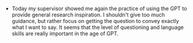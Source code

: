 - Today my supervisor showed me again the practice of using the GPT to provide general research inspiration. I shouldn't give too much guidance, but rather focus on getting the question to convey exactly what I want to say. It seems that the level of questioning and language skills are really important in the age of GPT.